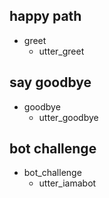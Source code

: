 ## happy path
* greet
  - utter_greet

## say goodbye
* goodbye
  - utter_goodbye

## bot challenge
* bot_challenge
  - utter_iamabot
